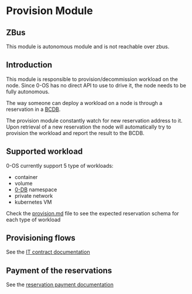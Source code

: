 # Provision Module

## ZBus

This module is autonomous module and is not reachable over zbus.

## Introduction

This module is responsible to provision/decommission workload on the node. Since
0-OS has no direct API to use to drive it, the node needs to be fully autonomous.

The way someone can deploy a workload on a node is through a reservation in a [BCDB](https://github.com/threefoldtech/jumpscaleX_core/tree/master/docs/BCDB).

The provision module constantly watch for new reservation address to it. Upon
retrieval of a new reservation the node will  automatically try to provision the
workload and report the result to the BCDB.

## Supported workload

0-OS currently support 5 type of workloads:

- container
- volume
- [0-DB](https://github.com/threefoldtech/0-DB) namespace
- private network
- kubernetes VM

Check the [provision.md](provision.md) file to see the expected reservation
schema for each type of workload

## Provisioning flows

See the [IT contract documentation](it_contract.md)

## Payment of the reservations

See the [reservation payment documentation](reservation_payment.md)
